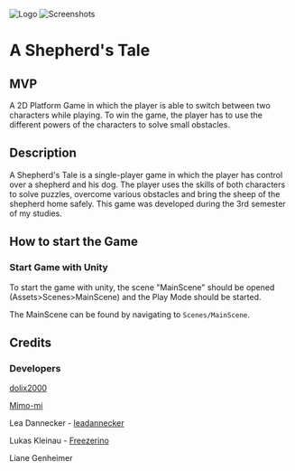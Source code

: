![Logo](Assets/Art/ShepherdsTaleLogo-04.png)
![Screenshots](Assets/Resources/UI/Images/ScreenshotsCollage.png)
# A Shepherd's Tale

## MVP
A 2D Platform Game in which the player is able to switch between two characters while playing. To win the game, the player has to use the different powers of the characters to solve small obstacles.

## Description
A Shepherd's Tale is a single-player game in which the player has control over a shepherd and his dog. The player uses the skills of both characters to solve puzzles, overcome various obstacles and bring the sheep of the shepherd home safely.
This game was developed during the 3rd semester of my studies.

## How to start the Game

### Start Game with Unity

To start the game with unity, the scene "MainScene" should be opened (Assets>Scenes>MainScene) and the Play Mode should be started.

The MainScene can be found by navigating to `Scenes/MainScene`.

## Credits 

### Developers

[dolix2000](https://github.com/dolix2000)

[Mimo-mi](https://github.com/Mimo-mi)

Lea Dannecker - [leadannecker](https://github.com/leadannecker)

Lukas Kleinau - [Freezerino](https://github.com/Freezerino)

Liane Genheimer
